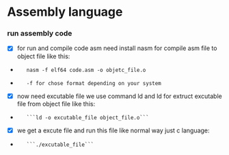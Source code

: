 # Assembly language

### run assembly code
- [x] for run and compile code asm need install nasm for compile asm file to object file like this:

-        nasm -f elf64 code.asm -o objetc_file.o
-        -f for chose format depending on your system
- [x] now need excutable file we use command ld and ld for extruct excutable file from object file like this:

-        ```ld -o excutable_file object_file.o```

- [x] we get a excute file and run this file like normal way just c language:

-        ```./excutable_file```
